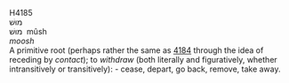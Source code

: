 <body>
  <p>H4185<br>  מוּשׁ  <br> מוּשׁ  ‎  mûsh  <br><i>moosh </i><br>A primitive root (perhaps rather the same as <a href="h4184.htm">4184</a> through the idea of receding by <i>contact</i>); to <i>withdraw</i> (both literally and figuratively, whether intransitively or transitively): - cease, depart, go back, remove, take away.<br></p>
 </body>